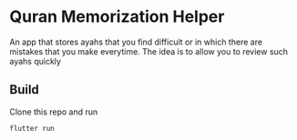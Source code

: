 # Quran Memorization Helper

An app that stores ayahs that you find difficult or in which there are mistakes that you make everytime. The idea is to allow you to review such ayahs quickly

## Build

Clone this repo and run

```
flutter run
```

